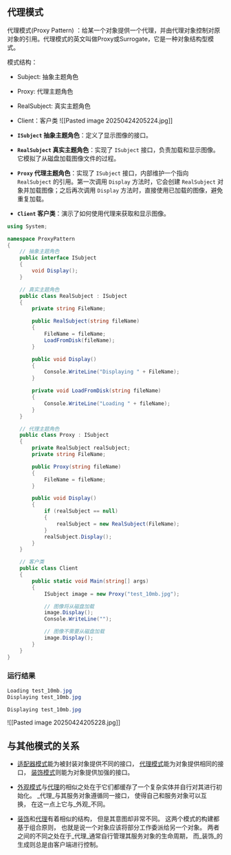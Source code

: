 ## 代理模式
代理模式(Proxy Pattern) ：给某一个对象提供一个代理，并由代理对象控制对原对象的引用。代理模式的英文叫做Proxy或Surrogate，它是一种对象结构型模式。

模式结构：
- Subject: 抽象主题角色
- Proxy: 代理主题角色
- RealSubject: 真实主题角色
- Client：客户类
![[Pasted image 20250424205224.jpg]]

- **`ISubject` 抽象主题角色**：定义了显示图像的接口。
- **`RealSubject` 真实主题角色**：实现了 `ISubject` 接口，负责加载和显示图像。它模拟了从磁盘加载图像文件的过程。
- **`Proxy` 代理主题角色**：实现了 `ISubject` 接口，内部维护一个指向 `RealSubject` 的引用。第一次调用 `Display` 方法时，它会创建 `RealSubject` 对象并加载图像；之后再次调用 `Display` 方法时，直接使用已加载的图像，避免重复加载。
- **`Client` 客户类**：演示了如何使用代理来获取和显示图像。
``` cs
using System;

namespace ProxyPattern
{
    // 抽象主题角色
    public interface ISubject
    {
        void Display();
    }

    // 真实主题角色
    public class RealSubject : ISubject
    {
        private string FileName;

        public RealSubject(string fileName)
        {
            FileName = fileName;
            LoadFromDisk(fileName);
        }

        public void Display()
        {
            Console.WriteLine("Displaying " + FileName);
        }

        private void LoadFromDisk(string fileName)
        {
            Console.WriteLine("Loading " + fileName);
        }
    }

    // 代理主题角色
    public class Proxy : ISubject
    {
        private RealSubject realSubject;
        private string FileName;

        public Proxy(string fileName)
        {
            FileName = fileName;
        }

        public void Display()
        {
            if (realSubject == null)
            {
                realSubject = new RealSubject(FileName);
            }
            realSubject.Display();
        }
    }

    // 客户类
    public class Client
    {
        public static void Main(string[] args)
        {
            ISubject image = new Proxy("test_10mb.jpg");

            // 图像将从磁盘加载
            image.Display();
            Console.WriteLine("");

            // 图像不需要从磁盘加载
            image.Display();
        }
    }
}
```

### 运行结果
``` cs
Loading test_10mb.jpg
Displaying test_10mb.jpg

Displaying test_10mb.jpg
```

![[Pasted image 20250424205228.jpg]]

## 与其他模式的关系
- [适配器模式](https://refactoringguru.cn/design-patterns/adapter)能为被封装对象提供不同的接口， [代理模式](https://refactoringguru.cn/design-patterns/proxy)能为对象提供相同的接口， [装饰模式](https://refactoringguru.cn/design-patterns/decorator)则能为对象提供加强的接口。
    
- [外观模式](https://refactoringguru.cn/design-patterns/facade)与[代理](https://refactoringguru.cn/design-patterns/proxy)的相似之处在于它们都缓存了一个复杂实体并自行对其进行初始化。 _代理_与其服务对象遵循同一接口， 使得自己和服务对象可以互换， 在这一点上它与_外观_不同。
    
- [装饰](https://refactoringguru.cn/design-patterns/decorator)和[代理](https://refactoringguru.cn/design-patterns/proxy)有着相似的结构， 但是其意图却非常不同。 这两个模式的构建都基于组合原则， 也就是说一个对象应该将部分工作委派给另一个对象。 两者之间的不同之处在于_代理_通常自行管理其服务对象的生命周期， 而_装饰_的生成则总是由客户端进行控制。
